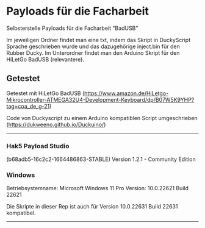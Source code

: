 # Payloads für die Facharbeit
Selbsterstelle Payloads für die Facharbeit "BadUSB"

Im jeweiligen Ordner findet man eine txt, indem das Skript in DuckyScript Sprache geschrieben wurde und das dazugehörige inject.bin für den Rubber Ducky. Im Unterordner findet man den Arduino Skript für den HiLetGo BadUSB (relevantere).

## Getestet

Getestet mit HiLetGo BadUSB (https://www.amazon.de/HiLetgo-Mikrocontroller-ATMEGA32U4-Development-Keyboard/dp/B07W5K9YHP?tag=coa_de_g-21)

Code von Duckyscript zu einem Arduino kompatiblen Script umgeschrieben (https://dukweeno.github.io/Duckuino/)

-------------------------------------
### Hak5 Payload Studio
(b68adb5-16c2c2-1664486863-STABLE)
Version 1.2.1 - Community Edition

### Windows
Betriebsystemname:	Microsoft Windows 11 Pro
Version:            10.0.22621 Build 22621

Die Skripte in dieser Rep ist auch für Version 10.0.22631 Build 22631 kompatibel.

-------------------------------------
